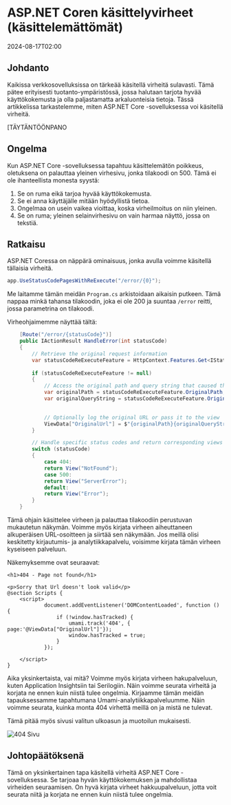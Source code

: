 # ASP.NET Coren käsittelyvirheet (käsittelemättömät)

<!--category-- ASP.NET, Umami -->
<datetime class="hidden">2024-08-17T02:00</datetime>

## Johdanto

Kaikissa verkkosovelluksissa on tärkeää käsitellä virheitä sulavasti. Tämä pätee erityisesti tuotanto-ympäristössä, jossa halutaan tarjota hyvää käyttökokemusta ja olla paljastamatta arkaluonteisia tietoja. Tässä artikkelissa tarkastelemme, miten ASP.NET Core -sovelluksessa voi käsitellä virheitä.

[TÄYTÄNTÖÖNPANO

## Ongelma

Kun ASP.NET Core -sovelluksessa tapahtuu käsittelemätön poikkeus, oletuksena on palauttaa yleinen virhesivu, jonka tilakoodi on 500. Tämä ei ole ihanteellista monesta syystä:

1. Se on ruma eikä tarjoa hyvää käyttökokemusta.
2. Se ei anna käyttäjälle mitään hyödyllistä tietoa.
3. Ongelmaa on usein vaikea vioittaa, koska virheilmoitus on niin yleinen.
4. Se on ruma; yleinen selainvirhesivu on vain harmaa näyttö, jossa on tekstiä.

## Ratkaisu

ASP.NET Coressa on näppärä ominaisuus, jonka avulla voimme käsitellä tällaisia virheitä.

```csharp
app.UseStatusCodePagesWithReExecute("/error/{0}");
```

Me laitamme tämän meidän `Program.cs` arkistoidaan aikaisin putkeen. Tämä nappaa minkä tahansa tilakoodin, joka ei ole 200 ja suuntaa `/error` reitti, jossa parametrina on tilakoodi.

Virheohjaimemme näyttää tältä:

```csharp
    [Route("/error/{statusCode}")]
    public IActionResult HandleError(int statusCode)
    {
        // Retrieve the original request information
        var statusCodeReExecuteFeature = HttpContext.Features.Get<IStatusCodeReExecuteFeature>();
        
        if (statusCodeReExecuteFeature != null)
        {
            // Access the original path and query string that caused the error
            var originalPath = statusCodeReExecuteFeature.OriginalPath;
            var originalQueryString = statusCodeReExecuteFeature.OriginalQueryString;

            
            // Optionally log the original URL or pass it to the view
            ViewData["OriginalUrl"] = $"{originalPath}{originalQueryString}";
        }

        // Handle specific status codes and return corresponding views
        switch (statusCode)
        {
            case 404:
            return View("NotFound");
            case 500:
            return View("ServerError");
            default:
            return View("Error");
        }
    }
```

Tämä ohjain käsittelee virheen ja palauttaa tilakoodiin perustuvan mukautetun näkymän. Voimme myös kirjata virheen aiheuttaneen alkuperäisen URL-osoitteen ja siirtää sen näkymään.
Jos meillä olisi keskitetty kirjautumis- ja analytiikkapalvelu, voisimme kirjata tämän virheen kyseiseen palveluun.

Näkemyksemme ovat seuraavat:

```razor
<h1>404 - Page not found</h1>

<p>Sorry that Url doesn't look valid</p>
@section Scripts {
    <script>
            document.addEventListener('DOMContentLoaded', function () {
                if (!window.hasTracked) {
                    umami.track('404', { page:'@ViewData["OriginalUrl"]'});
                    window.hasTracked = true;
                }
            });

    </script>
}
```

Aika yksinkertaista, vai mitä? Voimme myös kirjata virheen hakupalveluun, kuten Application Insightsiin tai Serilogiin. Näin voimme seurata virheitä ja korjata ne ennen kuin niistä tulee ongelmia.
Kirjaamme tämän meidän tapauksessamme tapahtumana Umami-analytiikkapalveluumme. Näin voimme seurata, kuinka monta 404 virhettä meillä on ja mistä ne tulevat.

Tämä pitää myös sivusi valitun ulkoasun ja muotoilun mukaisesti.

![404 Sivu](new404.png)

## Johtopäätöksenä

Tämä on yksinkertainen tapa käsitellä virheitä ASP.NET Core -sovelluksessa. Se tarjoaa hyvän käyttökokemuksen ja mahdollistaa virheiden seuraamisen. On hyvä kirjata virheet hakkuupalveluun, jotta voit seurata niitä ja korjata ne ennen kuin niistä tulee ongelmia.